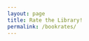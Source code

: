 ```yaml
---
layout: page
title: Rate the Library!
permalink: /bookrates/
---
```


<meta charset="UTF-8">
<meta name="viewport" content="width=device-width, initial-scale=1.0">
<title>Book Reviews</title>
<style>
  /* Styling for elements */
  .book-card {
    background-color: #072536;
    color: #AFC0D5;
    padding: 20px;
    max-width: 700px;
    margin: 20px auto;
    border-radius: 10px;
    box-shadow: 0 4px 8px rgba(0, 0, 0, 0.2);
    text-align: center;
  }
  .book-title {
    font-size: 24px;
    margin-bottom: 10px;
    color: #FFFFFF;
  }
  .book-author {
    font-size: 18px;
    color: #D1E1F2;
  }
  .book-cover {
    width: 400px;
    height: 600px;
    border-radius: 5px;
    margin: 20px auto;
  }
  .heart-button {
    background: none;
    border: none;
    font-size: 24px;
    color: #ff0077;
    cursor: pointer;
  }
  .rating-stars span {
    font-size: 30px;
    cursor: pointer;
    color: #ccc;
  }
  .comments-heading {
    color: #fff;
    margin-top: 20px;
  }
  .comment-section {
    background-color: #072536;
    color: white;
    padding: 15px;
    border-radius: 5px;
    text-align: left;
    margin-top: 15px;
  }
  .submit-comment {
    display: block;
    margin-top: 10px;
    background-color: #33ccff;
    border: none;
    color: white;
    padding: 8px 12px;
    border-radius: 5px;
    cursor: pointer;
    text-align: left;
  }
  .comment-box {
    border-bottom: 1px solid #cce7ff;
    padding: 10px;
    margin-top: 10px;
    background-color: #0B3954;
    border-radius: 5px;
  }
  .comment-text {
    color: white;
  }
  .reply-button {
    background: none;
    color: #cce7ff;
    border: none;
    cursor: pointer;
    font-size: 14px;
    padding: 0;
    margin-top: 5px;
    text-align: left;
  }
  .reply-textarea {
    width: 100%;
    padding: 5px;
    margin-top: 5px;
    border: none;
    border-radius: 5px;
    font-size: 14px;
    color: #333;
  }
  .submit-reply {
    background-color: #66b2ff;
    border: none;
    padding: 5px 10px;
    color: white;
    border-radius: 5px;
    margin-top: 5px;
    cursor: pointer;
    text-align: left;
  }
  .replies {
    margin-top: 10px;
    padding-left: 10px;
  }
  .reply-box {
    background-color: #10567E;
    padding: 5px;
    border-radius: 5px;
    color: #cce7ff;
    margin-top: 5px;
    text-align: left;
  }
</style>

<div id="bookContainer">
  <!-- Book content will be dynamically added here -->
</div>

<script>
  const username = prompt("Please enter your username:") || "Anonymous";

  const bookRatings = {
    "Harry Potter and the Sorcerer's Stone": 4.8,
    "Percy Jackson & the Olympians: The Lightning Thief": 4.3,
    "The Hunger Games": 4.2,
    "Divergent": 4.1,
    "Red Queen": 4.0,
    "A Good Girl's Guide to Murder": 4.5
  };

  let currentBook = {};
  let liked = false;
  let currentLikes = 0;

  let comments = JSON.parse(localStorage.getItem('comments')) || {};
  let likesCount = JSON.parse(localStorage.getItem('likes')) || {};

  // Fetch random book from backend (Flask API)
  function fetchRandomBook() {
    fetch('http://127.0.0.1:8887/api/random-book')
      .then(response => response.json())
      .then(data => {
        if (data && data.title) {
          currentBook = data;
          const bookTitle = data.title;
          const bookAuthor = data.author || 'Unknown Author';
          const coverUrl = data.cover || 'default-image.jpg';
          displayBookInfo(bookTitle, bookAuthor, coverUrl);
        } else {
          alert('No book data found.');
        }
      })
      .catch(error => {
        console.error('Error fetching book data:', error);
        alert('Failed to fetch book information.');
      });
  }

  // Display the book information
  function displayBookInfo(title, author, coverUrl) {
    document.getElementById('bookContainer').innerHTML = `
      <div class="book-card">
        <h3 class="book-title">${title}</h3>
        <img src="${coverUrl}" alt="Book Cover" class="book-cover" />
        <p class="book-author">by ${author}</p>
        <div id="rating" class="rating-stars">
          <span onclick="rateBook(1)">★</span>
          <span onclick="rateBook(2)">★</span>
          <span onclick="rateBook(3)">★</span>
          <span onclick="rateBook(4)">★</span>
          <span onclick="rateBook(5)">★</span>
        </div>
        <p>Average Rating: ${bookRatings[title] || 'No Rating'} ★</p>
        <button onclick="toggleLike()" id="likeButton" class="heart-button">
          <span id="heart">♡</span> Like (${currentLikes})
        </button>
        <h4 class="comments-heading">Comments:</h4>
        <div id="commentSection" class="comment-section">
          <textarea id="commentInput" placeholder="Add a comment..."></textarea>
          <button onclick="addComment()" class="submit-comment">Submit</button>
          <div id="commentsList"></div>
        </div>
      </div>
    `;

    displayComments();
  }

  // Fetch book data when the page loads
  fetchRandomBook();

  function displayComments() {
    const commentsList = document.getElementById('commentsList');
    commentsList.innerHTML = '';
    const bookComments = comments[currentBook.title] || [];
    bookComments.forEach((comment, index) => {
      const commentDiv = document.createElement('div');
      commentDiv.classList.add('comment-box');
      commentDiv.innerHTML = `
        <div class="comment-text">
          <strong>${comment.username}</strong><br>${comment.text}
        </div>
        <button onclick="showReplyInput(${index})" class="reply-button">Reply</button>
        <div id="replyInput-${index}" style="display: none;">
          <textarea placeholder="Add a reply..." class="reply-textarea"></textarea>
          <button onclick="addReply(${index})" class="submit-reply">Submit Reply</button>
        </div>
        <div class="replies">
          ${comment.replies.map(reply => `
            <div class="reply-box">
              <strong>${reply.username}</strong>: ${reply.text}
            </div>`).join('')}
        </div>
      `;
      commentsList.appendChild(commentDiv);
    });
  }

  function saveComments() {
    localStorage.setItem('comments', JSON.stringify(comments));
  }

  function addComment() {
    const commentInput = document.getElementById('commentInput');
    const commentText = commentInput.value.trim();
    if (commentText) {
      const comment = { username, text: commentText, replies: [] };
      if (!comments[currentBook.title]) {
        comments[currentBook.title] = [];
      }
      comments[currentBook.title].push(comment);
      commentInput.value = '';
      saveComments();
      displayComments();
    }
  }

  function addReply(commentIndex) {
    const replyInput = document.getElementById(`replyInput-${commentIndex}`).querySelector('textarea');
    const replyText = replyInput.value.trim();
    if (replyText) {
      comments[currentBook.title][commentIndex].replies.push({ username, text: replyText });
      replyInput.value = '';
      saveComments();
      displayComments();
    }
  }

  function showReplyInput(commentIndex) {
    const replyInput = document.getElementById(`replyInput-${commentIndex}`);
    replyInput.style.display = replyInput.style.display === 'none' ? 'block' : 'none';
  }

  function rateBook(rating) {
    currentRating = rating;
    const bookTitle = currentBook.title;
    bookRatings[bookTitle] = (bookRatings[bookTitle] + currentRating) / 2;
    document.querySelectorAll('.rating-stars span').forEach((star, index) => {
      star.style.color = index < rating ? 'yellow' : 'gray';
    });
    saveComments();
  }

  function toggleLike() {
    if (liked) {
      liked = false;
      currentLikes--;
      document.getElementById('heart').textContent = '♡';
    } else {
      liked = true;
      currentLikes++;
      document.getElementById('heart').textContent = '❤️';
    }
    document.getElementById('likeButton').textContent = `Like (${currentLikes})`;
    likesCount[currentBook.title] = currentLikes;
    localStorage.setItem('likes', JSON.stringify(likesCount));
  }
</script>
